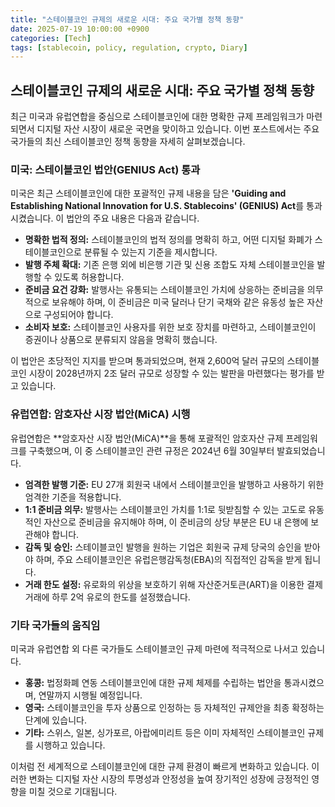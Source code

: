 ```yaml
---
title: "스테이블코인 규제의 새로운 시대: 주요 국가별 정책 동향"
date: 2025-07-19 10:00:00 +0900
categories: [Tech]
tags: [stablecoin, policy, regulation, crypto, Diary]
---
```


## 스테이블코인 규제의 새로운 시대: 주요 국가별 정책 동향

최근 미국과 유럽연합을 중심으로 스테이블코인에 대한 명확한 규제 프레임워크가 마련되면서 디지털 자산 시장이 새로운 국면을 맞이하고 있습니다. 이번 포스트에서는 주요 국가들의 최신 스테이블코인 정책 동향을 자세히 살펴보겠습니다.

### **미국: 스테이블코인 법안(GENIUS Act) 통과**

미국은 최근 스테이블코인에 대한 포괄적인 규제 내용을 담은 **'Guiding and Establishing National Innovation for U.S. Stablecoins' (GENIUS) Act**를 통과시켰습니다. 이 법안의 주요 내용은 다음과 같습니다.

- **명확한 법적 정의:** 스테이블코인의 법적 정의를 명확히 하고, 어떤 디지털 화폐가 스테이블코인으로 분류될 수 있는지 기준을 제시합니다.
- **발행 주체 확대:** 기존 은행 외에 비은행 기관 및 신용 조합도 자체 스테이블코인을 발행할 수 있도록 허용합니다.
- **준비금 요건 강화:** 발행사는 유통되는 스테이블코인 가치에 상응하는 준비금을 의무적으로 보유해야 하며, 이 준비금은 미국 달러나 단기 국채와 같은 유동성 높은 자산으로 구성되어야 합니다.
- **소비자 보호:** 스테이블코인 사용자를 위한 보호 장치를 마련하고, 스테이블코인이 증권이나 상품으로 분류되지 않음을 명확히 했습니다.

이 법안은 초당적인 지지를 받으며 통과되었으며, 현재 2,600억 달러 규모의 스테이블코인 시장이 2028년까지 2조 달러 규모로 성장할 수 있는 발판을 마련했다는 평가를 받고 있습니다.

### **유럽연합: 암호자산 시장 법안(MiCA) 시행**

유럽연합은 **암호자산 시장 법안(MiCA)**을 통해 포괄적인 암호자산 규제 프레임워크를 구축했으며, 이 중 스테이블코인 관련 규정은 2024년 6월 30일부터 발효되었습니다.

- **엄격한 발행 기준:** EU 27개 회원국 내에서 스테이블코인을 발행하고 사용하기 위한 엄격한 기준을 적용합니다.
- **1:1 준비금 의무:** 발행사는 스테이블코인 가치를 1:1로 뒷받침할 수 있는 고도로 유동적인 자산으로 준비금을 유지해야 하며, 이 준비금의 상당 부분은 EU 내 은행에 보관해야 합니다.
- **감독 및 승인:** 스테이블코인 발행을 원하는 기업은 회원국 규제 당국의 승인을 받아야 하며, 주요 스테이블코인은 유럽은행감독청(EBA)의 직접적인 감독을 받게 됩니다.
- **거래 한도 설정:** 유로화의 위상을 보호하기 위해 자산준거토큰(ART)을 이용한 결제 거래에 하루 2억 유로의 한도를 설정했습니다.

### **기타 국가들의 움직임**

미국과 유럽연합 외 다른 국가들도 스테이블코인 규제 마련에 적극적으로 나서고 있습니다.

- **홍콩:** 법정화폐 연동 스테이블코인에 대한 규제 체제를 수립하는 법안을 통과시켰으며, 연말까지 시행될 예정입니다.
- **영국:** 스테이블코인을 투자 상품으로 인정하는 등 자체적인 규제안을 최종 확정하는 단계에 있습니다.
- **기타:** 스위스, 일본, 싱가포르, 아랍에미리트 등은 이미 자체적인 스테이블코인 규제를 시행하고 있습니다.

이처럼 전 세계적으로 스테이블코인에 대한 규제 환경이 빠르게 변화하고 있습니다. 이러한 변화는 디지털 자산 시장의 투명성과 안정성을 높여 장기적인 성장에 긍정적인 영향을 미칠 것으로 기대됩니다.
